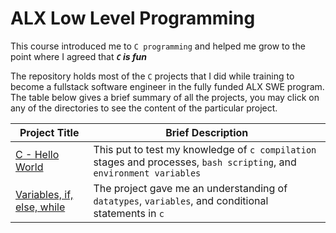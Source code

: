 # ALX Low Level Programming
This course introduced me to `C programming` and helped me grow to the point where I agreed that ***`C` is fun***

The repository holds most of the `C` projects that I did while training to become a fullstack software engineer in the fully funded ALX SWE program.
The table below gives a brief summary of all the projects, you may click on any of the directories to see the content of the particular project.

Project Title | Brief Description
---- | ----
[C - Hello World](./0x00-hello_world) | This put to test my knowledge of `c compilation` stages and processes, `bash scripting`, and `environment variables`
[Variables, if, else, while](./0x01-variables_if_else_while) | The project gave me an understanding of `datatypes`, `variables`, and conditional statements in `c`
